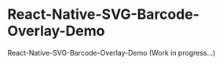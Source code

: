 # React-Native-SVG-Barcode-Overlay-Demo

React-Native-SVG-Barcode-Overlay-Demo (Work in progress...)
